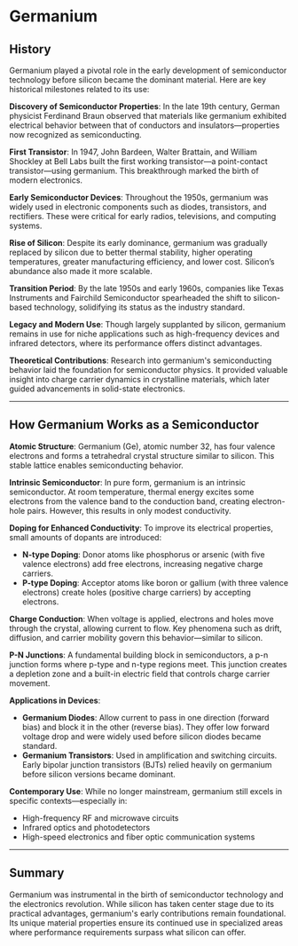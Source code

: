 

# Germanium

## History

Germanium played a pivotal role in the early development of semiconductor technology before silicon became the dominant material. Here are key historical milestones related to its use:

**Discovery of Semiconductor Properties**: In the late 19th century, German physicist Ferdinand Braun observed that materials like germanium exhibited electrical behavior between that of conductors and insulators—properties now recognized as semiconducting.

**First Transistor**: In 1947, John Bardeen, Walter Brattain, and William Shockley at Bell Labs built the first working transistor—a point-contact transistor—using germanium. This breakthrough marked the birth of modern electronics.

**Early Semiconductor Devices**: Throughout the 1950s, germanium was widely used in electronic components such as diodes, transistors, and rectifiers. These were critical for early radios, televisions, and computing systems.

**Rise of Silicon**: Despite its early dominance, germanium was gradually replaced by silicon due to better thermal stability, higher operating temperatures, greater manufacturing efficiency, and lower cost. Silicon’s abundance also made it more scalable.

**Transition Period**: By the late 1950s and early 1960s, companies like Texas Instruments and Fairchild Semiconductor spearheaded the shift to silicon-based technology, solidifying its status as the industry standard.

**Legacy and Modern Use**: Though largely supplanted by silicon, germanium remains in use for niche applications such as high-frequency devices and infrared detectors, where its performance offers distinct advantages.

**Theoretical Contributions**: Research into germanium's semiconducting behavior laid the foundation for semiconductor physics. It provided valuable insight into charge carrier dynamics in crystalline materials, which later guided advancements in solid-state electronics.

---

## How Germanium Works as a Semiconductor

**Atomic Structure**: Germanium (Ge), atomic number 32, has four valence electrons and forms a tetrahedral crystal structure similar to silicon. This stable lattice enables semiconducting behavior.

**Intrinsic Semiconductor**: In pure form, germanium is an intrinsic semiconductor. At room temperature, thermal energy excites some electrons from the valence band to the conduction band, creating electron-hole pairs. However, this results in only modest conductivity.

**Doping for Enhanced Conductivity**: To improve its electrical properties, small amounts of dopants are introduced:

* **N-type Doping**: Donor atoms like phosphorus or arsenic (with five valence electrons) add free electrons, increasing negative charge carriers.
* **P-type Doping**: Acceptor atoms like boron or gallium (with three valence electrons) create holes (positive charge carriers) by accepting electrons.

**Charge Conduction**: When voltage is applied, electrons and holes move through the crystal, allowing current to flow. Key phenomena such as drift, diffusion, and carrier mobility govern this behavior—similar to silicon.

**P-N Junctions**: A fundamental building block in semiconductors, a p-n junction forms where p-type and n-type regions meet. This junction creates a depletion zone and a built-in electric field that controls charge carrier movement.

**Applications in Devices**:

* **Germanium Diodes**: Allow current to pass in one direction (forward bias) and block it in the other (reverse bias). They offer low forward voltage drop and were widely used before silicon diodes became standard.
* **Germanium Transistors**: Used in amplification and switching circuits. Early bipolar junction transistors (BJTs) relied heavily on germanium before silicon versions became dominant.

**Contemporary Use**: While no longer mainstream, germanium still excels in specific contexts—especially in:

* High-frequency RF and microwave circuits
* Infrared optics and photodetectors
* High-speed electronics and fiber optic communication systems

---

## Summary

Germanium was instrumental in the birth of semiconductor technology and the electronics revolution. While silicon has taken center stage due to its practical advantages, germanium's early contributions remain foundational. Its unique material properties ensure its continued use in specialized areas where performance requirements surpass what silicon can offer.
